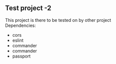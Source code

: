 ## Test project -2

This project is there to be tested on by other project
<br>
Dependencies:

- cors
- eslint
- commander
- commander
- passport

